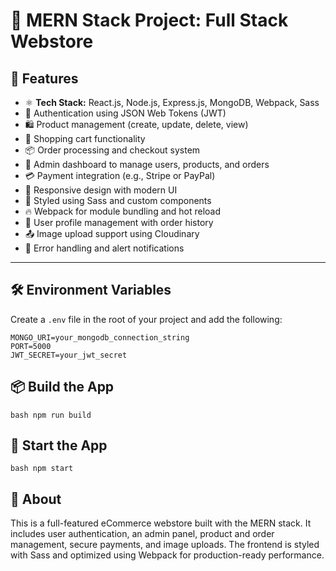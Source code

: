 # 🛒 MERN Stack Project: Full Stack Webstore

## 🔧 Features

- ⚛️ **Tech Stack:** React.js, Node.js, Express.js, MongoDB, Webpack, Sass
- 🔐 Authentication using JSON Web Tokens (JWT)
- 🛍️ Product management (create, update, delete, view)
- 🛒 Shopping cart functionality
- 📦 Order processing and checkout system
- 🔧 Admin dashboard to manage users, products, and orders
- 💳 Payment integration (e.g., Stripe or PayPal)
- 📱 Responsive design with modern UI
- 🎨 Styled using Sass and custom components
- 🔥 Webpack for module bundling and hot reload
- 🧾 User profile management with order history
- 📤 Image upload support using Cloudinary
- 🚨 Error handling and alert notifications

---

## 🛠️ Environment Variables

Create a `.env` file in the root of your project and add the following:

```env
MONGO_URI=your_mongodb_connection_string
PORT=5000
JWT_SECRET=your_jwt_secret

```

## 📦 Build the App
```bash npm run build ```

## 🚀 Start the App
```bash npm start```

## 📄 About
This is a full-featured eCommerce webstore built with the MERN stack. It includes user authentication, an admin panel, product and order management, secure payments, and image uploads. The frontend is styled with Sass and optimized using Webpack for production-ready performance.
